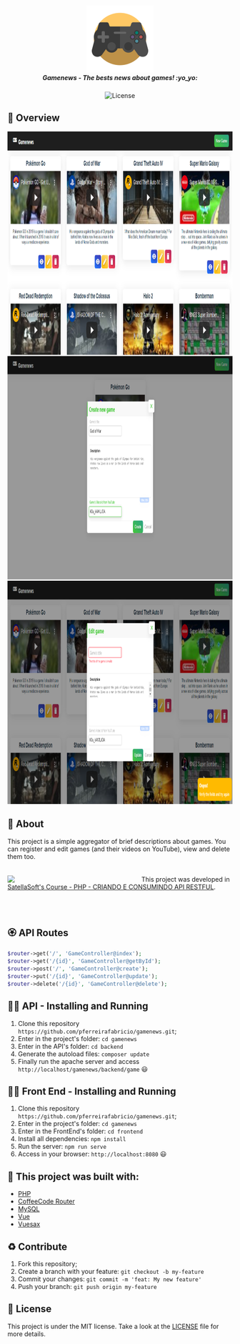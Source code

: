 <h5 align="center">
  <img src="./docs/games-icon.png" width="150px" /> <br/>
  <b>Gamenews - The bests news about games!</b> :yo_yo:
</h5>
<p align="center">
  <img alt="License" src="https://img.shields.io/badge/license-MIT-green">
</p>

## :eyes: Overview 
<div>
 <img src="./docs/screenshots/all-games.png" width="auto" height="500px"/>
 <img src="./docs/screenshots/create-game.png" width="auto" height="500px"/>
 <img src="./docs/screenshots/update-game.png" width="auto" height="500px"/>
</div>

## :open_book: About 
This project is a simple aggregator of brief descriptions about games. You can register and edit games (and their videos on YouTube), view and delete them too.<br />
<br /><br />
<img align="left" src="https://satellasoft.com/img/logo/satellasoft-gradient.svg" width="300px" />
This project was developed in [SatellaSoft's Course - PHP - CRIANDO E CONSUMINDO API RESTFUL](https://academy.satellasoft.com/course/v/php-criando-e-consumindo-api-restful).
<br /><br /><br /><br />

## :rosette: API Routes
```php
$router->get('/', 'GameController@index');
$router->get('/{id}', 'GameController@getById');
$router->post('/', 'GameController@create');
$router->put('/{id}', 'GameController@update');
$router->delete('/{id}', 'GameController@delete');
```

## :running_man: API - Installing and Running
 1. Clone this repository ```https://github.com/pferreirafabricio/gamenews.git```;
 2. Enter in the project's folder: ```cd gamenews```
 2. Enter in the API's folder: ```cd backend```
 3. Generate the autoload files: ```composer update```
 6. Finally run the apache server and access ```http://localhost/gamenews/backend/game``` 😃
 
## 	:running_woman: Front End - Installing and Running
 1. Clone this repository ```https://github.com/pferreirafabricio/gamenews.git```;
 2. Enter in the project's folder: ```cd gamenews```
 2. Enter in the FrontEnd's folder: ```cd frontend```
 3. Install all dependencies: ```npm install```
 6. Run the server: ```npm run serve```
 7. Access in your browser: ```http://localhost:8080``` 😃

## :bricks: This project was built with: 
- [PHP](https://www.php.net)
- [CoffeeCode Router](https://github.com/robsonvleite/router)
- [MySQL](https://www.mysql.com)
- [Vue](https://vuejs.org/)
- [Vuesax](https://lusaxweb.github.io/vuesax/)

## :recycle: Contribute
 1. Fork this repository;
 2. Create a branch with your feature: ```git checkout -b my-feature```
 3. Commit your changes: ```git commit -m 'feat: My new feature'```
 4. Push your branch: ```git push origin my-feature```
 
## :page_with_curl:	License
This project is under the MIT license. Take a look at the [LICENSE](LICENSE.md) file for more details.
